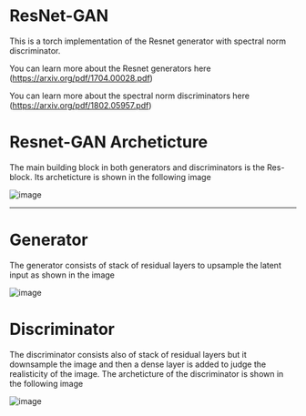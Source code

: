 # ResNet-GAN
This is a torch implementation of the Resnet generator with spectral norm discriminator. 

You can learn more about the Resnet generators here (https://arxiv.org/pdf/1704.00028.pdf)

You can learn more about the spectral norm discriminators here (https://arxiv.org/pdf/1802.05957.pdf)

# Resnet-GAN Archeticture
The main building block in both generators and discriminators is the Res-block. Its archeticture is shown in the following image

![image](https://user-images.githubusercontent.com/47930821/130739125-ec55a98c-29e2-4551-9a2a-b3b18015fa8d.png)

---
# Generator
The generator consists of stack of residual layers to upsample the latent input as shown in the image

![image](https://user-images.githubusercontent.com/47930821/130739011-d7beadb5-bca0-4f25-9924-1d657e929815.png)

# Discriminator
The discriminator consists also of stack of residual layers but it downsample the image and then a dense layer is added to judge the realisticity of the image. The archeticture of the discriminator is shown in the following image

![image](https://user-images.githubusercontent.com/47930821/130739428-61ee148e-96eb-456a-bc7d-b628d7865b5d.png)
